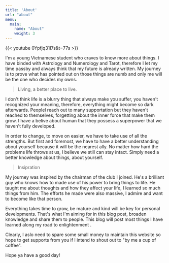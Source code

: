 ```yaml
---
title: 'About'
url: "about"
menu:
  main:
    name: "About"
    weight: 3
---
```

{{< youtube 0Ypfjq31I7s&t=77s >}}

I'm a young Vietnamese student who craves to know more about things. I have binded with Astrology and Numerology and Tarot, therefore I let my time passby and always think that my future is already written. My journey is to prove what has pointed out on those things are numb and only me will be the one who decides my owns. 

> Living, a better place to live. 

I don't think life is a blurry thing that always make you suffer, you haven't recognized your meaning, therefore, everything might become so dark afterwards. Peoplel reach out to many supportation but they haven't reached to themselves, forgetting about the inner force that make them grow. I have a belive about human that they possess a superpower that we haven't fully developed. 

In order to change, to move on easier, we have to take use of all the strengths. But first and foremost, we have to have a better understanding about yourself because it will be the nearest ally. No matter how hard the problems life throws at us, I believe we still can stay intact. Simply need a better knowledge about things, about yourself. 

> Insipration

My journey was inspired by the chairman of the club I joined. He's a brilliant guy who knows how to made use of his power to bring things to life. He taught me about thoughts and how they affect your life, I learned so much things from him. The efforts he made were also massive, I admire and want to become like that person. 

Everything takes time to grow, be mature and kind will be key for personal developments. That's what I'm aiming for in this blog post, broaden knowledge and share them to people. This blog will post most things I have learned along my road to enlightenment . 

Clearly, I aslo need to spare some small money to maintain this website so hope to get supports from you if I intend to shout out to "by me a cup of coffee". 

Hope ya have a good day!